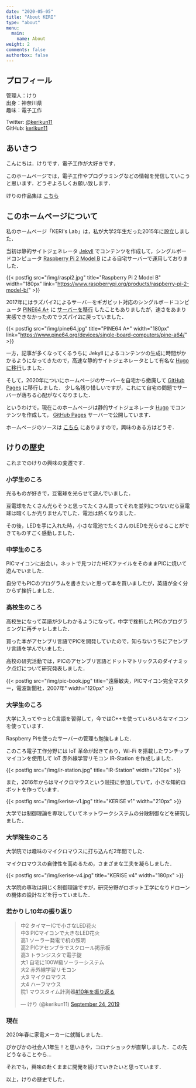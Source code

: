 ```yaml
---
date: "2020-05-05"
title: "About KERI"
type: "about"
menu:
  main:
    name: About
weight: 2
comments: false
authorbox: false
---
```


## プロフィール

管理人：けり  
出身：神奈川県  
趣味：電子工作  

Twitter: [@kerikun11](http://twitter.com/kerikun11)  
GitHub:  [kerikun11](http://github.com/kerikun11)

## あいさつ

こんにちは．けりです．電子工作が大好きです．

このホームページでは，電子工作やプログラミングなどの情報を発信していこうと思います．どうぞよろしくお願い致します．

けりの作品集は [こちら](/works/)

## このホームページについて

私のホームページ「KERI's Lab」は，私が大学2年生だった2015年に設立しました．

当初は静的サイトジェネレータ [Jekyll](http://jekyllrb-ja.github.io/) でコンテンツを作成して，シングルボードコンピュータ [Raspberry Pi 2 Model B](https://www.raspberrypi.org/products/raspberry-pi-2-model-b/) による自宅サーバーで運用しておりました．

{{< postfig src="/img/raspi2.jpg" title="Raspberry Pi 2 Model B" width="180px" link="https://www.raspberrypi.org/products/raspberry-pi-2-model-b/" >}}

2017年にはラズパイ2によるサーバーをギガビット対応のシングルボードコンピュータ [PINE64 A+](https://www.pine64.org/devices/single-board-computers/pine-a64/) に [サーバーを移行](/posts/2017-05-07-new-pine64/) したこともありましたが，速さをあまり実感できなかったのでラズパイ2に戻っていました．

{{< postfig src="/img/pine64.jpg" title="PINE64 A+" width="180px" link="https://www.pine64.org/devices/single-board-computers/pine-a64/" >}}

一方，記事が多くなってくるうちに Jekyll によるコンテンツの生成に時間がかかるようになってきたので，高速な静的サイトジェネレータとして有名な [Hugoに移行](/posts/2017-08-29-hugo-migration/)しました．

そして，2020年についにホームページのサーバーを自宅から撤廃して [GitHub Pages](https://pages.github.com/) に移行しました．
少し名残り惜しいですが，これにて自宅の問題でサーバーが落ちる心配がなくなりました．

というわけで，現在このホームページは静的サイトジェネレータ [Hugo](https://gohugo.io/) でコンテンツを作成して， [GitHub Pages](https://pages.github.com/) サーバーで公開しています．

ホームページのソースは [こちら](https://github.com/kerikun11/kerikun11.github.io) にありますので，興味のある方はどうぞ．

## けりの歴史

これまでのけりの興味の変遷です．

### 小学生のころ

光るものが好きで，豆電球を光らせて遊んでいました．

豆電球をたくさん光らそうと思ってたくさん買ってそれを並列につないだら豆電球は暗くしか光りませんでした．電池は熱くなりました．

その後，LEDを手に入れた時，小さな電池でたくさんのLEDを光らせることができてものすごく感動しました．

### 中学生のころ

PICマイコンに出会い，ネットで見つけたHEXファイルをそのままPICに焼いて遊んでいました．

自分でもPICのプログラムを書きたいと思って本を買いましたが，英語が全く分からず挫折しました．

### 高校生のころ

高校生になって英語が少しわかるようになって，中学で挫折したPICのプログラミングに再チャレしました．

買った本がアセンブリ言語でPICを開発していたので，知らないうちにアセンブリ言語を学んでいました．

高校の研究活動では，PICのアセンブリ言語とドットマトリックスのダイナミック点灯について研究発表しました．

{{< postfig src="/img/pic-book.jpg" title="遠藤敏夫，PICマイコン完全マスター，電波新聞社，2007年" width="120px" >}}

### 大学生のころ

大学に入ってやっとC言語を習得して，今ではC++を使っていろいろなマイコンを使っています．

Raspberry Piを使ったサーバーの管理も勉強しました．

このころ電子工作分野には IoT 革命が起きており，Wi-Fi を搭載したワンチップマイコンを使用して IoT 赤外線学習リモコン IR-Station を作成しました．

{{< postfig src="/img/ir-station.jpg" title="IR-Station" width="210px" >}}

また，2016年からはマイクロマウスという競技に参加していて，小さな知的ロボットを作っています．

{{< postfig src="/img/kerise-v1.jpg" title="KERISE v1" width="210px" >}}

大学では制御理論を専攻していてネットワークシステムの分散制御などを研究しました．

### 大学院生のころ

大学院では趣味のマイクロマウスに打ち込んだ2年間でした．

マイクロマウスの自律性を高めるため，さまざまな工夫を凝らしました．

{{< postfig src="/img/kerise-v4.jpg" title="KERISE v4" width="180px" >}}

大学院の専攻は同じく制御理論ですが，研究分野がロボット工学になりドローンの機体の設計などを行っていました．

### 若かりし10年の振り返り

<blockquote class="twitter-tweet"><p lang="ja" dir="ltr">中2 タイマーICで小さなLED花火<br>中3 PICマイコンで大きなLED花火<br>高1 ソーラー発電で机の照明<br>高2 PICアセンブラでスクロール掲示板<br>高3 トランジスタで電子錠<br>大1 自宅に100W級ソーラーシステム<br>大2 赤外線学習リモコン<br>大3 マイクロマウス<br>大4 ハーフマウス<br>院1 マウスタイム計測器<a href="https://twitter.com/hashtag/10%E5%B9%B4%E3%82%92%E6%8C%AF%E3%82%8A%E8%BF%94%E3%82%8B?src=hash&amp;ref_src=twsrc%5Etfw">#10年を振り返る</a></p>&mdash; けり (@kerikun11) <a href="https://twitter.com/kerikun11/status/1176485703380692993?ref_src=twsrc%5Etfw">September 24, 2019</a></blockquote> <script async src="https://platform.twitter.com/widgets.js" charset="utf-8"></script>

### 現在

2020年春に家電メーカーに就職しました．

ぴかぴかの社会人1年生！と思いきや，コロナショックが直撃しました．この先どうなることやら...

それでも，興味の赴くままに開発を続けていきたいと思っています．

以上，けりの歴史でした．
